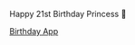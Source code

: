 Happy 21st Birthday Princess 💜

[Birthday App](https://omar212.github.io/Mena-21-App/ "Happy Birthday")

